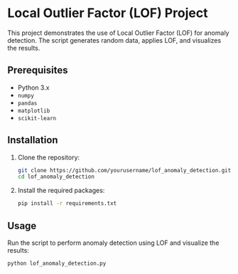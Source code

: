 # Local Outlier Factor (LOF) Project

This project demonstrates the use of Local Outlier Factor (LOF) for anomaly detection. The script generates random data, applies LOF, and visualizes the results.

## Prerequisites

- Python 3.x
- `numpy`
- `pandas`
- `matplotlib`
- `scikit-learn`

## Installation

1. Clone the repository:
    ```sh
    git clone https://github.com/yourusername/lof_anomaly_detection.git
    cd lof_anomaly_detection
    ```

2. Install the required packages:
    ```sh
    pip install -r requirements.txt
    ```

## Usage

Run the script to perform anomaly detection using LOF and visualize the results:
```sh
python lof_anomaly_detection.py
